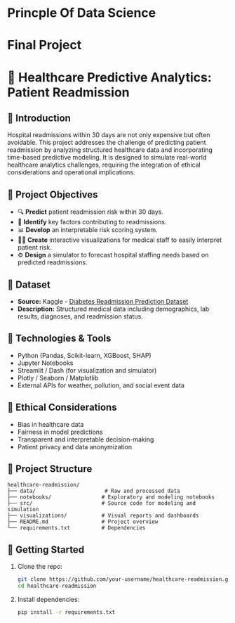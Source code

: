 # Princple Of Data Science 
# Final Project 

# 🏥 Healthcare Predictive Analytics: Patient Readmission

## 📌 Introduction

Hospital readmissions within 30 days are not only expensive but often avoidable. This project addresses the challenge of predicting patient readmission by analyzing structured healthcare data and incorporating time-based predictive modeling. It is designed to simulate real-world healthcare analytics challenges, requiring the integration of ethical considerations and operational implications.

## 🎯 Project Objectives

* 🔍 **Predict** patient readmission risk within 30 days.
* 🧠 **Identify** key factors contributing to readmissions.
* 📊 **Develop** an interpretable risk scoring system.
* 🧑‍⚕️ **Create** interactive visualizations for medical staff to easily interpret patient risk.
* ⚙️ **Design** a simulator to forecast hospital staffing needs based on predicted readmissions.

## 📂 Dataset

* **Source:** Kaggle - [Diabetes Readmission Prediction Dataset](https://www.kaggle.com/c/1056lab-diabetes-readmission-prediction/data?select=train.csv)
* **Description:** Structured medical data including demographics, lab results, diagnoses, and readmission status.

## 🧰 Technologies & Tools

* Python (Pandas, Scikit-learn, XGBoost, SHAP)
* Jupyter Notebooks
* Streamlit / Dash (for visualization and simulator)
* Plotly / Seaborn / Matplotlib
* External APIs for weather, pollution, and social event data

## 🔐 Ethical Considerations

* Bias in healthcare data
* Fairness in model predictions
* Transparent and interpretable decision-making
* Patient privacy and data anonymization

## 🚧 Project Structure

```
healthcare-readmission/
├── data/                      # Raw and processed data
├── notebooks/                # Exploratory and modeling notebooks
├── src/                      # Source code for modeling and simulation
├── visualizations/           # Visual reports and dashboards
├── README.md                 # Project overview
└── requirements.txt          # Dependencies
```

## 🚀 Getting Started

1. Clone the repo:

   ```bash
   git clone https://github.com/your-username/healthcare-readmission.git
   cd healthcare-readmission
   ```

2. Install dependencies:

   ```bash
   pip install -r requirements.txt
   ```
